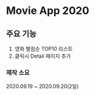 # Movie App 2020

## 주요 기능
1. 영화 별점순 TOP10 리스트
2. 클릭시 Detail 페이지 추가

### 제작 소요
2020.09.19 ~ 2020.09.20(2일)